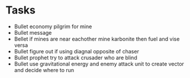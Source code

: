 # Tasks

* Bullet economy 
	pilgrim for mine
* Bullet message
* Bellet if mines are near eachother mine karbonite then fuel and vise versa
* Bullet figure out if using diagnal opposite of chaser
* Bullet prophet try to attack crusader who are blind
* Bullet use gravitational energy and enemy attack unit to create vector and decide where to run


